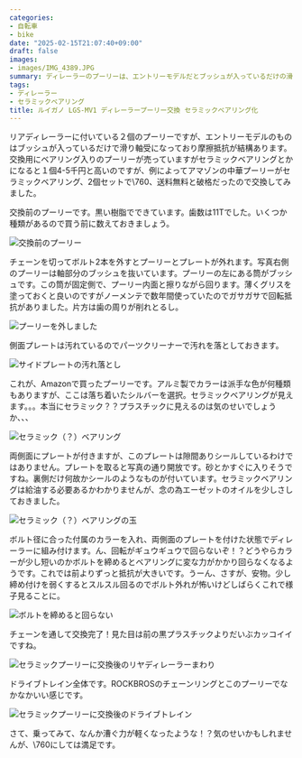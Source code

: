 ```yaml
---
categories:
- 自転車
- bike
date: "2025-02-15T21:07:40+09:00"
draft: false
images: 
- images/IMG_4389.JPG
summary: ディレーラーのプーリーは、エントリーモデルだとブッシュが入っているだけの滑り軸受になっており、摩擦抵抗が大きいです。抵抗を少なくするためにアマゾンで安物のセラミックベアリング仕様のプーリーに交換してみました。
tags:
- ディレーラー
- セラミックベアリング
title: ルイガノ LGS-MV1 ディレーラープーリー交換 セラミックベアリング化
---
```


リアディレーラーに付いている２個のプーリーですが、エントリーモデルのものはブッシュが入っているだけで滑り軸受になっており摩擦抵抗が結構あります。交換用にベアリング入りのプーリーが売っていますがセラミックベアリングとかになると１個4-5千円と高いのですが、例によってアマゾンの中華プーリーがセラミックベアリング、2個セットで\\760、送料無料と破格だったので交換してみました。

交換前のプーリーです。黒い樹脂でできています。歯数は11Tでした。いくつか種類があるので買う前に数えておきましょう。

![交換前のプーリー](./images/IMG_4383.JPG)

チェーンを切ってボルト2本を外すとプーリーとプレートが外れます。写真右側のプーリーは軸部分のブッシュを抜いています。プーリーの左にある筒がブッシュです。この筒が固定側で、プーリー内面と擦りながら回ります。薄くグリスを塗っておくと良いのですがノーメンテで数年間使っていたのでガサガサで回転抵抗がありました。片方は歯の周りが削れとるし。

![プーリーを外しました](./images/IMG_4387.JPG)

側面プレートは汚れているのでパーツクリーナーで汚れを落としておきます。

![サイドプレートの汚れ落とし](./images/IMG_4388.JPG)

これが、Amazonで買ったプーリーです。アルミ製でカラーは派手な色が何種類もありますが、ここは落ち着いたシルバーを選択。セラミックベアリングが見えます。。。本当にセラミック？？プラスチックに見えるのは気のせいでしょうか、、、

![セラミック（？）ベアリング](./images/IMG_4386.JPG)

両側面にプレートが付きますが、このプレートは隙間ありシールしているわけではありません。プレートを取ると写真の通り開放です。砂とかすぐに入りそうですね。裏側だけ何故かシールのようなものが付いています。セラミックベアリングは給油する必要あるかわかりませんが、念の為エーゼットのオイルを少しさしておきました。

![セラミック（？）ベアリングの玉](./images/IMG_4389.JPG)

ボルト径に合った付属のカラーを入れ、両側面のプレートを付けた状態でディレーラーに組み付けます。ん、回転がギュウギュウで回らないぞ！？どうやらカラーが少し短いのかボルトを締めるとベアリングに変な力がかかり回らなくなるようです。これでは前よりずっと抵抗が大きいです。うーん、さすが、安物。少し締め付けを弱くするとスルスル回るのでボルト外れが怖いけどしばらくこれで様子見ることに。

![ボルトを締めると回らない](./images/IMG_4390.JPG)

チェーンを通して交換完了！見た目は前の黒プラスチックよりだいぶカッコイイですね。

![セラミックプーリーに交換後のリヤディレーラーまわり](./images/IMG_4391.JPG)

ドライブトレイン全体です。ROCKBROSのチェーンリングとこのプーリーでなかなかいい感じです。

![セラミックプーリーに交換後のドライブトレイン](./images/IMG_4392.JPG)

さて、乗ってみて、なんか漕ぐ力が軽くなったような！？気のせいかもしれませんが、\\760にしては満足です。
